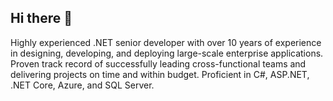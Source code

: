 ## Hi there 👋
Highly experienced .NET senior developer with over 10 years of experience in designing, developing, and deploying large-scale enterprise applications. Proven track record of successfully leading cross-functional teams and delivering projects on time and within budget. Proficient in C#, ASP.NET, .NET Core, Azure, and SQL Server.
<!--
**midnight-super/midnight-super** is a ✨ _special_ ✨ repository because its `README.md` (this file) appears on your GitHub profile.

Here are some ideas to get you started:

- 🔭 I’m currently working on ...
- 🌱 I’m currently learning ...
- 👯 I’m looking to collaborate on ...
- 🤔 I’m looking for help with ...
- 💬 Ask me about ...
- 📫 How to reach me: ...
- 😄 Pronouns: ...
- ⚡ Fun fact: ...
-->
